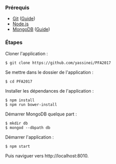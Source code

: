 ### Prérequis
- [Git](https://git-scm.com/downloads) ([Guide](https://git-scm.com/book/fr/v2/D%C3%A9marrage-rapide-Installation-de-Git))
- [Node.js](https://nodejs.org/en/download/)
- [MongoDB](https://www.mongodb.com/download-center#community) ([Guide](https://docs.mongodb.com/manual/administration/install-community/))

### Étapes

Cloner l'application :
```
$ git clone https://github.com/yassinei/PFA2017
```
Se mettre dans le dossier de l'application :
```
$ cd PFA2017
```
Installer les dépendances de l'application :
```
$ npm install
$ npm run bower-install
```
Démarrer MongoDB quelque part :
```
$ mkdir db
$ mongod --dbpath db
```
Démarrer l'application :
```
$ npm start
```
Puis naviguer vers http://localhost:8010.

